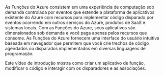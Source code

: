 As Funções do Azure consistem em uma experiência de computação sob demanda controlada por eventos que estende a plataforma de aplicativos existente do Azure com recursos para implementar código disparado por eventos ocorrendo em outros serviços do Azure, produtos de SaaS e sistemas locais. Com as Funções do Azure, seus aplicativos são dimensionados sob demanda e você paga apenas pelos recursos que consome. As Funções do Azure fornecem uma interface do usuário intuitiva baseada em navegador que permitem que você crie trechos de código agendados ou disparados implementados em diversas linguagens de programação. 

Este vídeo de introdução mostra como criar um aplicativo de função, modificar o código e interagir com os disparadores e as associações.



<!--HONumber=Nov16_HO2-->


